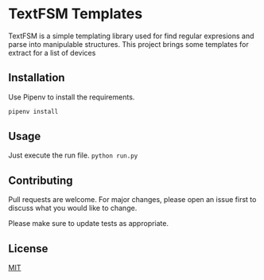 # TextFSM Templates

TextFSM is a simple templating library used for find regular expresions and parse into manipulable structures. This project brings some templates for extract for a list of devices

## Installation

Use Pipenv to install the requirements.

```bash
pipenv install
```

## Usage
Just execute the run file.
```python run.py```

## Contributing
Pull requests are welcome. For major changes, please open an issue first to discuss what you would like to change.

Please make sure to update tests as appropriate.

## License
[MIT](https://choosealicense.com/licenses/mit/)